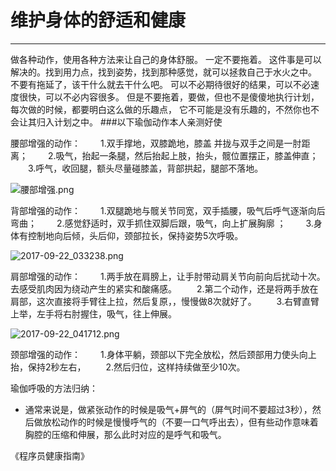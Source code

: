 # 维护身体的舒适和健康

---

做各种动作，使用各种方法来让自己的身体舒服。
一定不要拖着。
这件事是可以解决的。找到用力点，找到姿势，找到那种感觉，就可以拯救自己于水火之中。
不要有拖延了，该干什么就去干什么吧。
可以不必期待很好的结果，可以不必速度很快，可以不必内容很多。
但是不要拖着，要做，但也不是傻傻地执行计划，每次做的时候，都要明白这么做的乐趣点，
它不可能是没有乐趣的，不然你也不会让其归入计划之中。
###以下瑜伽动作本人亲测好使

腰部增强的动作：
　　1.双手撑地，双膝跪地，膝盖 并拢与双手之间是一肘距离；
　　2.吸气，抬起一条腿，然后抬起上肢，抬头，髋位置摆正，膝盖伸直；
　　3.呼气，收回腿，额头尽量碰膝盖，背部拱起，腿部不落地。

![腰部增强.png](http://upload-images.jianshu.io/upload_images/5222756-925965b37da1c1d8.png?imageMogr2/auto-orient/strip%7CimageView2/2/w/1240)

背部增强的动作：
　　1.双腿跪地与髋关节同宽，双手插腰，吸气后呼气逐渐向后弯曲；
　　2.感觉舒适时，双手抓住双脚后跟，吸气，向上扩展胸廓 ；
　　3.身体有控制地向后倾，头后仰，颈部拉长，保持姿势5次呼吸。

![2017-09-22_033238.png](http://upload-images.jianshu.io/upload_images/5222756-a056760c59a59283.png?imageMogr2/auto-orient/strip%7CimageView2/2/w/1240)

肩部增强的动作：
　　1.两手放在肩膀上，让手肘带动肩关节向前向后扰动十次。去感受肌肉因为绕动产生的紧实和酸痛感。
　　2.第二个动作，还是将两手放在肩部，这次直接将手臂往上拉，然后复原，，慢慢做8次就好了。
　　3.右臂直臂上举，左手将右肘握住，吸气，往上伸展。



![2017-09-22_041712.png](http://upload-images.jianshu.io/upload_images/5222756-2e2ef905d1fab80d.png?imageMogr2/auto-orient/strip%7CimageView2/2/w/1240)


颈部增强的动作：
　　1.身体平躺，颈部以下完全放松，然后颈部用力使头向上抬，保持2秒左右，
　　2.然后归位，这样持续做至少10次。

瑜伽呼吸的方法归纳：
- 通常来说是，做紧张动作的时候是吸气+屏气的（屏气时间不要超过3秒），然后做放松动作的时候是慢慢呼气的（不要一口气呼出去），但有些动作意味着胸腔的压缩和伸展，那么此时对应的是呼气和吸气。

《程序员健康指南》
